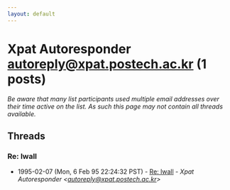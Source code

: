 ```yaml
---
layout: default
---
```


# Xpat Autoresponder <autoreply@xpat.postech.ac.kr> (1 posts)

_Be aware that many list participants used multiple email addresses over their time active on the list. As such this page may not contain all threads available._

## Threads

### Re: lwall
+ 1995-02-07 (Mon, 6 Feb 95 22:24:32 PST) - [Re: lwall](/archive/1995/02/4822b0c70cef875dd6b9c5fd30e9cb735f7bced9c1a3c98f3341e792c7f326f1) - _Xpat Autoresponder \<autoreply@xpat.postech.ac.kr\>_

